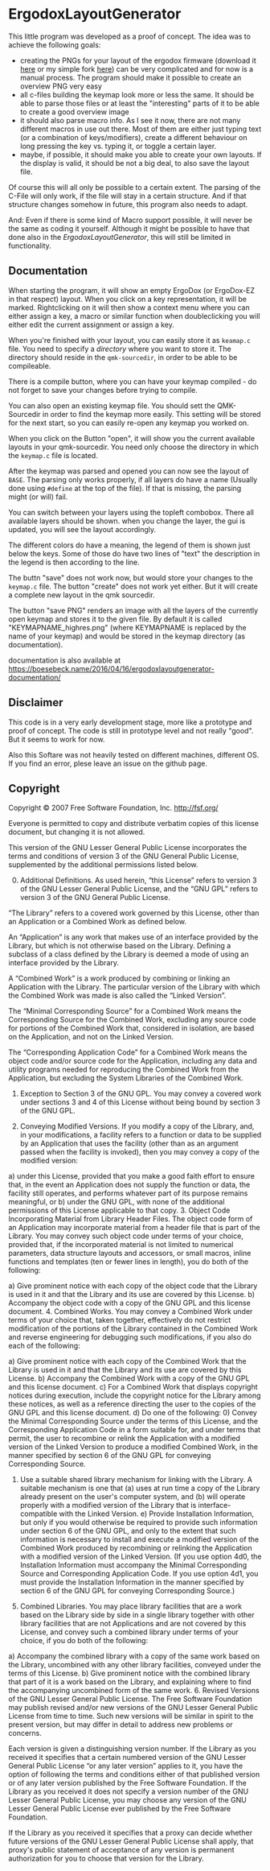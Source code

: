 # ErgodoxLayoutGenerator

This little program was developed as a proof of concept. The idea was to achieve the following goals:

- creating the PNGs for your layout of the ergodox firmware (download it [here](https://github.com/jackhumbert/qmk_firmware) or
my simple fork [here](https://github.com/sboesebeck/qmk_firmware)) can be very complicated and for now is a manual process.
The program should make it possible to create an overview PNG very easy
- all c-files building the keymap look more or less the same. It should be able to parse those files or at least the "interesting"
parts of it to be able to create a good overview image
- it should also parse macro info. As I see it now, there are not many different macros in use out there. Most of them are either
just typing text (or a combination of keys/modifiers), create a different behaviour on long pressing the key vs. typing it,
or toggle a certain layer.
- maybe, if possible, it should make you able to create your own layouts. If the display is valid, it should be not a big deal, to
 also save the layout file.

 Of course this will all only be possible to a certain extent. The parsing of the C-File will only work, if the file will stay
 in a certain structure. And if that structure changes somehow in future, this program also needs to adapt.

 And: Even if there is some kind of Macro support possible, it will never be the same as coding it yourself. Although it
 might be possible to have that done also in the _ErgodoxLayoutGenerator_, this will still be limited in functionality.

 ## Documentation

 When starting the program, it will show an empty ErgoDox (or ErgoDox-EZ in that respect)
 layout.
 When you click on a key representation, it will be marked. Rightclicking on it will then show a context menu where you can either assign a key, a macro or similar function
 when doubleclicking you will either edit the current assignment or assign a key.

 When you're finished with your layout, you can easily store it as `keamap.c` file. You need to specify a _directory_ where you want to store it.
 The directory should reside in the `qmk-sourcedir`, in order to be able to be compileable.

 There is a compile button, where you can have your keymap compiled - do not forget to save your changes before trying to compile.

 You can also open an existing keymap file. You should sett the QMK-Sourcedir in order to find the keymap more easily.
 This setting will be stored for the next start, so you can easily re-open any keymap you worked on.

 When you click on the Button "open", it will show you the current available layouts in your qmk-sourcedir. You need only choose
 the directory in which the `keymap.c` file is located.

 After the keymap was parsed and opened you can now see the layout of `BASE`. The parsing only works properly, if all layers do have
 a name (Usually done using `#define` at the top of the file). If that is missing, the parsing might (or will) fail.

 You can switch between your layers using the topleft combobox. There all available layers should be shown.
 when you change the layer, the gui is updated, you will see the layout accordingly.

 The different colors do have a meaning, the legend of them is shown just below the keys. Some of those do have two lines of "text"
 the description in the legend is then according to the line.

 The buttn "save" does not work now, but would store your changes to the `keymap.c` file. The button "create" does not work
 yet either. But it will create a complete new layout in the qmk sourcedir.

 The button "save PNG" renders an image with all the layers of the currently open keymap and stores it to the given file.
 By default it is called "KEYMAPNAME_highres.png" (where KEYMAPNAME is replaced by the name of your keymap)
 and would be stored in the keymap directory (as documentation).


documentation is also available at <https://boesebeck.name/2016/04/16/ergodoxlayoutgenerator-documentation/>

## Disclaimer

 This code is in a very early development stage, more like a prototype and proof of concept. The code is still in prototype
 level and not really "good". But it seems to work for now.

 Also this Softare was not heavily tested on different machines, different OS. If you find an error, plese leave an issue on the github page.

 ## Copyright
 Copyright © 2007 Free Software Foundation, Inc. <http://fsf.org/>

 Everyone is permitted to copy and distribute verbatim copies of this license document, but changing it is not allowed.

 This version of the GNU Lesser General Public License incorporates the terms and conditions of version 3 of the GNU General Public License, supplemented by the additional permissions listed below.

 0. Additional Definitions.
 As used herein, “this License” refers to version 3 of the GNU Lesser General Public License, and the “GNU GPL” refers to version 3 of the GNU General Public License.

 “The Library” refers to a covered work governed by this License, other than an Application or a Combined Work as defined below.

 An “Application” is any work that makes use of an interface provided by the Library, but which is not otherwise based on the Library. Defining a subclass of a class defined by the Library is deemed a mode of using an interface provided by the Library.

 A “Combined Work” is a work produced by combining or linking an Application with the Library. The particular version of the Library with which the Combined Work was made is also called the “Linked Version”.

 The “Minimal Corresponding Source” for a Combined Work means the Corresponding Source for the Combined Work, excluding any source code for portions of the Combined Work that, considered in isolation, are based on the Application, and not on the Linked Version.

 The “Corresponding Application Code” for a Combined Work means the object code and/or source code for the Application, including any data and utility programs needed for reproducing the Combined Work from the Application, but excluding the System Libraries of the Combined Work.

 1. Exception to Section 3 of the GNU GPL.
 You may convey a covered work under sections 3 and 4 of this License without being bound by section 3 of the GNU GPL.

 2. Conveying Modified Versions.
 If you modify a copy of the Library, and, in your modifications, a facility refers to a function or data to be supplied by an Application that uses the facility (other than as an argument passed when the facility is invoked), then you may convey a copy of the modified version:

 a) under this License, provided that you make a good faith effort to ensure that, in the event an Application does not supply the function or data, the facility still operates, and performs whatever part of its purpose remains meaningful, or
 b) under the GNU GPL, with none of the additional permissions of this License applicable to that copy.
 3. Object Code Incorporating Material from Library Header Files.
 The object code form of an Application may incorporate material from a header file that is part of the Library. You may convey such object code under terms of your choice, provided that, if the incorporated material is not limited to numerical parameters, data structure layouts and accessors, or small macros, inline functions and templates (ten or fewer lines in length), you do both of the following:

 a) Give prominent notice with each copy of the object code that the Library is used in it and that the Library and its use are covered by this License.
 b) Accompany the object code with a copy of the GNU GPL and this license document.
 4. Combined Works.
 You may convey a Combined Work under terms of your choice that, taken together, effectively do not restrict modification of the portions of the Library contained in the Combined Work and reverse engineering for debugging such modifications, if you also do each of the following:

 a) Give prominent notice with each copy of the Combined Work that the Library is used in it and that the Library and its use are covered by this License.
 b) Accompany the Combined Work with a copy of the GNU GPL and this license document.
 c) For a Combined Work that displays copyright notices during execution, include the copyright notice for the Library among these notices, as well as a reference directing the user to the copies of the GNU GPL and this license document.
 d) Do one of the following:
 0) Convey the Minimal Corresponding Source under the terms of this License, and the Corresponding Application Code in a form suitable for, and under terms that permit, the user to recombine or relink the Application with a modified version of the Linked Version to produce a modified Combined Work, in the manner specified by section 6 of the GNU GPL for conveying Corresponding Source.
 1) Use a suitable shared library mechanism for linking with the Library. A suitable mechanism is one that (a) uses at run time a copy of the Library already present on the user's computer system, and (b) will operate properly with a modified version of the Library that is interface-compatible with the Linked Version.
 e) Provide Installation Information, but only if you would otherwise be required to provide such information under section 6 of the GNU GPL, and only to the extent that such information is necessary to install and execute a modified version of the Combined Work produced by recombining or relinking the Application with a modified version of the Linked Version. (If you use option 4d0, the Installation Information must accompany the Minimal Corresponding Source and Corresponding Application Code. If you use option 4d1, you must provide the Installation Information in the manner specified by section 6 of the GNU GPL for conveying Corresponding Source.)
 5. Combined Libraries.
 You may place library facilities that are a work based on the Library side by side in a single library together with other library facilities that are not Applications and are not covered by this License, and convey such a combined library under terms of your choice, if you do both of the following:

 a) Accompany the combined library with a copy of the same work based on the Library, uncombined with any other library facilities, conveyed under the terms of this License.
 b) Give prominent notice with the combined library that part of it is a work based on the Library, and explaining where to find the accompanying uncombined form of the same work.
 6. Revised Versions of the GNU Lesser General Public License.
 The Free Software Foundation may publish revised and/or new versions of the GNU Lesser General Public License from time to time. Such new versions will be similar in spirit to the present version, but may differ in detail to address new problems or concerns.

 Each version is given a distinguishing version number. If the Library as you received it specifies that a certain numbered version of the GNU Lesser General Public License “or any later version” applies to it, you have the option of following the terms and conditions either of that published version or of any later version published by the Free Software Foundation. If the Library as you received it does not specify a version number of the GNU Lesser General Public License, you may choose any version of the GNU Lesser General Public License ever published by the Free Software Foundation.

 If the Library as you received it specifies that a proxy can decide whether future versions of the GNU Lesser General Public License shall apply, that proxy's public statement of acceptance of any version is permanent authorization for you to choose that version for the Library.

